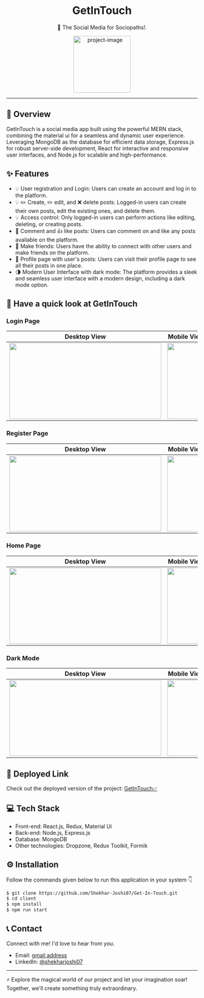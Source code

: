 <!-- Project Title -->
<h1 align="center">GetInTouch</h1>
<p align="center"></p>

<!-- Project Description -->
<p align="center">🚀  The Social Media for Sociopaths!.</p>

<!-- Project Logo -->
<p align="center">
  <img src="https://github.com/Shekhar-Joshi07/Get-In-Touch/assets/110104542/d17950c1-8aca-4a4a-8efd-9ecd66f830dc" alt="project-image" width="150" height="150/">
</p>


---

<!-- Overview -->
## 🌟 Overview

GetInTouch is a social media app built using the powerful MERN stack, combining the material ui for a seamless and dynamic user experience. Leveraging MongoDB as the database for efficient data storage, Express.js for robust server-side development, React for interactive and responsive user interfaces, and Node.js for scalable and high-performance.




<!-- Features -->
## ✨ Features


- 💡 User registration and Login: Users can create an account and log in to the platform.
- 💡 ✏️ Create, ✏️ edit, and ❌ delete posts: Logged-in users can create their own posts, edit the existing ones, and delete them.
- 💡 Access control: Only logged-in users can perform actions like editing, deleting, or creating posts.
- 💬 Comment and 👍 like posts: Users can comment on and like any posts available on the platform.
- 👥 Make friends: Users have the ability to connect with other users and make friends on the platform.
- 👤 Profile page with user's posts: Users can visit their profile page to see all their posts in one place.
- 🌗 Modern User Interface with dark mode: The platform provides a sleek and seamless user interface with a modern design, including a dark mode option.





<!-- Demo -->
## 🫣 Have a quick look at GetInTouch
### Login Page 
| Desktop View | Mobile View |
| ------ | ------ |
| <img width="400" height="200" src="https://github.com/Shekhar-Joshi07/Get-In-Touch/assets/110104542/aec70160-63f8-4feb-ab54-c2f6d57f5047" /> | <img align="center"  width="100" height="200" src="https://github.com/Shekhar-Joshi07/Get-In-Touch/assets/110104542/8a57a92a-86df-49d0-9931-25e083dfebb7"> |

### Register Page

| Desktop View | Mobile View |
| ------ | ------ |
| <img width="400" height="200" src="https://github.com/Shekhar-Joshi07/Get-In-Touch/assets/110104542/834b297f-a54d-4614-852c-c14b4e5ecf6c"  /> | <img align="center"  width="100" height="200" src="https://github.com/Shekhar-Joshi07/Get-In-Touch/assets/110104542/7548051c-3947-45e8-9237-2dafc504842c"> |



### Home Page
| Desktop View | Mobile View |
| ------ | ------ |
| <img width="400" height="200" src="https://github.com/Shekhar-Joshi07/Get-In-Touch/assets/110104542/2de6addf-f286-4bef-8b51-30ba7181f10b"  /> | <img align="center"  width="100" height="200" src="https://github.com/Shekhar-Joshi07/Get-In-Touch/assets/110104542/88b8b2ba-e589-4b64-a7a4-1414a888f08e"> |


### Dark Mode
| Desktop View | Mobile View |
| ------ | ------ |
| <img width="400" height="200" src="https://github.com/Shekhar-Joshi07/Get-In-Touch/assets/110104542/bc245c3b-3a3c-4570-a3b0-5e55e379468d"  /> | <img align="center"  width="100" height="200" src="https://github.com/Shekhar-Joshi07/Get-In-Touch/assets/110104542/78092cdf-aa07-404f-aeab-999067890e44"> |




<!-- Tech Stack -->
<!-- Deployed Link -->
## 🔗 Deployed Link

Check out the deployed version of the project: [GetInTouch✅](https://geti-in-touch.vercel.app/)


## 💻 Tech Stack

- Front-end: React.js, Redux, Material Ui
- Back-end: Node.js, Express.js
- Database: MongoDB
- Other technologies: Dropzone, Redux Toolkit, Formik
<!-- Installation -->
## ⚙️ Installation
Follow the commands given below to run this application in your system 👇

```bash
$ git clone https://github.com/Shekhar-Joshi07/Get-In-Touch.git
$ cd client
$ npm install
$ npm run start

```

<!-- Contact -->
## 📞 Contact

Connect with me! I'd love to hear from you.

- Email: [gmail address](shekharjoshi64320@gmail.com)
- LinkedIn: [@shekharjoshi07](https://www.linkedin.com/in/shekharjoshi07/)

---

⚡️ Explore the magical world of our project and let your imagination soar! Together, we'll create something truly extraordinary.
